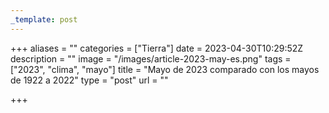 ```yaml
---
_template: post
---
```



+++
aliases = ""
categories = ["Tierra"]
date = 2023-04-30T10:29:52Z
description = ""
image = "/images/article-2023-may-es.png"
tags = ["2023", "clima", "mayo"]
title = "Mayo de 2023 comparado con los mayos de 1922 a 2022"
type = "post"
url = ""

+++
